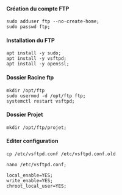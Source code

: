 #### Création du compte FTP
```
sudo adduser ftp --no-create-home;
sudo passwd ftp;
```

#### Installation du FTP
```
apt install -y sudo;
apt install -y vsftpd;
apt install -y openssl;
```

#### Dossier Racine ftp
```
mkdir /opt/ftp
sudo usermod -d /opt/ftp ftp;
systemctl restart vsftpd;
```

#### Dossier Projet 
```
mkdir /opt/ftp/projet;
```

#### Editer configuration
```
cp /etc/vsftpd.conf /etc/vsftpd.conf.old

nano /etc/vsftpd.conf;

local_enable=YES;
write_enable=YES;
chroot_local_user=YES;
```
